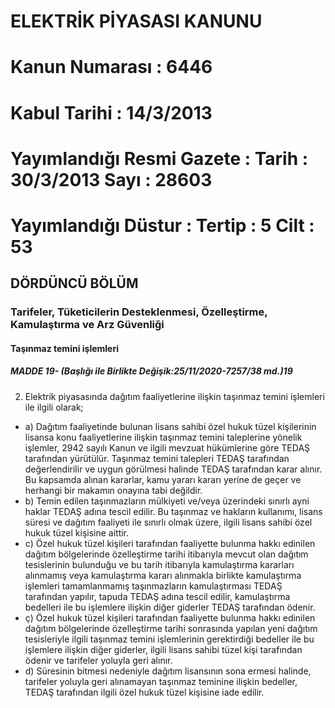 # **ELEKTRİK PİYASASI KANUNU**

# **Kanun Numarası : 6446**
# **Kabul Tarihi : 14/3/2013**
# **Yayımlandığı Resmi Gazete : Tarih : 30/3/2013 Sayı : 28603**
# **Yayımlandığı Düstur : Tertip : 5 Cilt : 53**
## **DÖRDÜNCÜ BÖLÜM**
### **Tarifeler, Tüketicilerin Desteklenmesi, Özelleştirme, Kamulaştırma ve Arz Güvenliği**
#### **Taşınmaz temini işlemleri**
##### **MADDE 19- (Başlığı ile Birlikte Değişik:25/11/2020-7257/38 md.)19**
2. Elektrik piyasasında dağıtım faaliyetlerine ilişkin taşınmaz temini işlemleri ile ilgili olarak;
- a) Dağıtım faaliyetinde bulunan lisans sahibi özel hukuk tüzel kişilerinin lisansa konu faaliyetlerine ilişkin taşınmaz temini taleplerine yönelik işlemler, 2942 sayılı Kanun ve ilgili mevzuat hükümlerine göre TEDAŞ tarafından yürütülür. Taşınmaz temini talepleri TEDAŞ tarafından değerlendirilir ve uygun görülmesi halinde TEDAŞ tarafından karar alınır. Bu kapsamda alınan kararlar, kamu yararı kararı yerine de geçer ve herhangi bir makamın onayına tabi değildir.
- b) Temin edilen taşınmazların mülkiyeti ve/veya üzerindeki sınırlı ayni haklar TEDAŞ adına tescil edilir. Bu taşınmaz ve hakların kullanımı, lisans süresi ve dağıtım faaliyeti ile sınırlı olmak üzere, ilgili lisans sahibi özel hukuk tüzel kişisine aittir.
- c) Özel hukuk tüzel kişileri tarafından faaliyette bulunma hakkı edinilen dağıtım bölgelerinde özelleştirme tarihi itibarıyla mevcut olan dağıtım tesislerinin bulunduğu ve bu tarih itibarıyla kamulaştırma kararları alınmamış veya kamulaştırma kararı alınmakla birlikte kamulaştırma işlemleri tamamlanmamış taşınmazların kamulaştırması TEDAŞ tarafından yapılır, tapuda TEDAŞ adına tescil edilir, kamulaştırma bedelleri ile bu işlemlere ilişkin diğer giderler TEDAŞ tarafından ödenir.
- ç) Özel hukuk tüzel kişileri tarafından faaliyette bulunma hakkı edinilen dağıtım bölgelerinde özelleştirme tarihi sonrasında yapılan yeni dağıtım tesisleriyle ilgili taşınmaz temini işlemlerinin gerektirdiği bedeller ile bu işlemlere ilişkin diğer giderler, ilgili lisans sahibi tüzel kişi tarafından ödenir ve tarifeler yoluyla geri alınır.
- d) Süresinin bitmesi nedeniyle dağıtım lisansının sona ermesi halinde, tarifeler yoluyla geri alınamayan taşınmaz teminine ilişkin bedeller, TEDAŞ tarafından ilgili özel hukuk tüzel kişisine iade edilir.